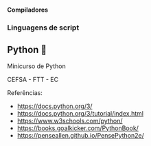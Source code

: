 #### Compiladores
### Linguagens de script
## Python 🐍

Minicurso de Python

CEFSA - FTT - EC

Referências:

- https://docs.python.org/3/
- https://docs.python.org/3/tutorial/index.html
- https://www.w3schools.com/python/
- https://books.goalkicker.com/PythonBook/
- https://penseallen.github.io/PensePython2e/
